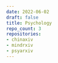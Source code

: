 ```yaml
---
date: 2022-06-02
draft: false
title: Psychology
repo_count: 3
repositories:
- chinaxiv
- mindrxiv
- psyarxiv
---
```



